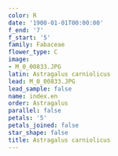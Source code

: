 ```yaml
---
color: R
date: '1900-01-01T00:00:00'
f_end: '7'
f_start: '5'
family: Fabaceae
flower_type: C
image:
- M_0_00833.JPG
latin: Astragalus carniolicus
lead: M_0_00833.JPG
lead_sample: false
name: index.en
order: Astragalus
parallel: false
petals: '5'
petals_joined: false
star_shape: false
title: Astragalus carniolicus
---
```

